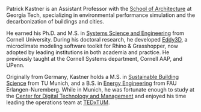 Patrick Kastner is an Assistant Professor with the [School of Architecture](https://arch.gatech.edu/) at Georgia Tech, specializing in environmental performance simulation and the decarbonization of buildings and cities. 

He earned his Ph.D. and M.S. in [Systems Science and Engineering](https://www.systemseng.cornell.edu/se/programs/systems-ms-degree) from Cornell University. During his doctoral research, he developed [Eddy3D](https://www.eddy3d.com/), a microclimate modeling software toolkit for Rhino & Grasshopper, now adopted by leading institutions in both academia and practice. He previously taught at the Cornell Systems department, Cornell AAP, and UPenn.

Originally from Germany, Kastner holds a M.S. in [Sustainable Building Science](https://www.bgu.tum.de/en/enpb/home) from TU Munich, and a B.S. in [Energy Engineering](https://www.et.studium.fau.de/) from FAU Erlangen-Nuremberg. While in Munich, he was fortunate enough to study at the [Center for Digital Technology and Management](https://www.cdtm.de/cdtm_team/patrick-kastner/) and enjoyed his time leading the operations team at [TEDxTUM](https://www.tedxtum.com/).
